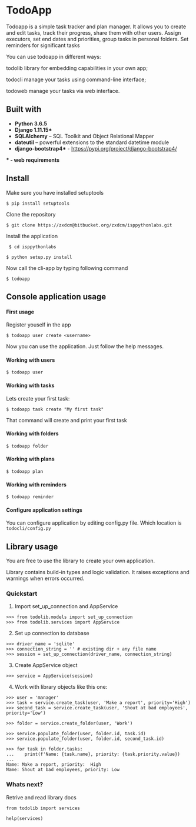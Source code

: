 # TodoApp

Todoapp is a simple task tracker and plan manager.
It allows you to create and edit tasks, track their progress, share them with other users.
Assign executors, set end dates and priorities, group tasks in personal folders. Set reminders for significant tasks

You can use todoapp in different ways:

todolib library for embedding capabilities in your own app;

todocli manage your tasks using command-line interface;

todoweb manage your tasks via web interface.

## Built with 
- **Python 3.6.5**  
- **Django 1.11.15&ast;**
- **SQLAlchemy** – SQL Toolkit and Object Relational Mapper
- **dateutil** – powerful extensions to the standard datetime module
-  **django-bootstrap4&ast;** - https://pypi.org/project/django-bootstrap4/ 

**&ast; - web requirements**

## Install

Make sure you have installed setuptools

``$ pip install setuptools``

Clone the repository

``
$ git clone https://zxdcm@bitbucket.org/zxdcm/isppythonlabs.git
``

Install the application

`` $ cd isppythonlabs``

``$ python setup.py install``

Now call the cli-app by typing following command

``$ todoapp``

## Console application usage

#### First usage

Register youself in the app

``$ todoapp user create <username> ``

Now you can use the application.
Just follow the help messages.


#### Working with users

`` $ todoapp user ``

#### Working with tasks

Lets create your first task:

``$ todoapp task create "My first task" ``

That command will create and print your first task

#### Working with folders

`` $ todoapp folder ``

#### Working with plans

`` $ todoapp plan ``

#### Working with reminders

`` $ todoapp reminder ``

#### Configure application settings

You can configure application by editing config.py file. Which location is ``todocli/config.py``

## Library usage


You are free to use the library to create your own application.

Library contains build-in types and logic validation.
It raises exceptions and warnings when errors occurred.


### Quickstart

1. Import set_up_connection and AppService

```
>>> from todolib.models import set_up_connection
>>> from todolib.services import AppService
```

2. Set up connection to database

```
>>> driver_name = 'sqlite'
>>> connection_string = '' # existing dir + any file name
>>> session = set_up_connection(driver_name, connection_string)
```

3. Create AppService object

```
>>> service = AppService(session)
```

4. Work with library objects like this one:

```
>>> user = 'manager'
>>> task = service.create_task(user, 'Make a report', priority='High')
>>> second_task = service.create_task(user, 'Shout at bad employees', priority='Low')

>>> folder = service.create_folder(user, 'Work')

>>> service.populate_folder(user, folder.id, task.id)
>>> service.populate_folder(user, folder.id, second_task.id)

>>> for task in folder.tasks:
...    print(f'Name: {task.name}, priority: {task.priority.value})
...
Name: Make a report, priority:  High
Name: Shout at bad employees, priority: Low

```

### Whats next?

Retrive and read library docs

``from todolib import services``

``help(services)``
